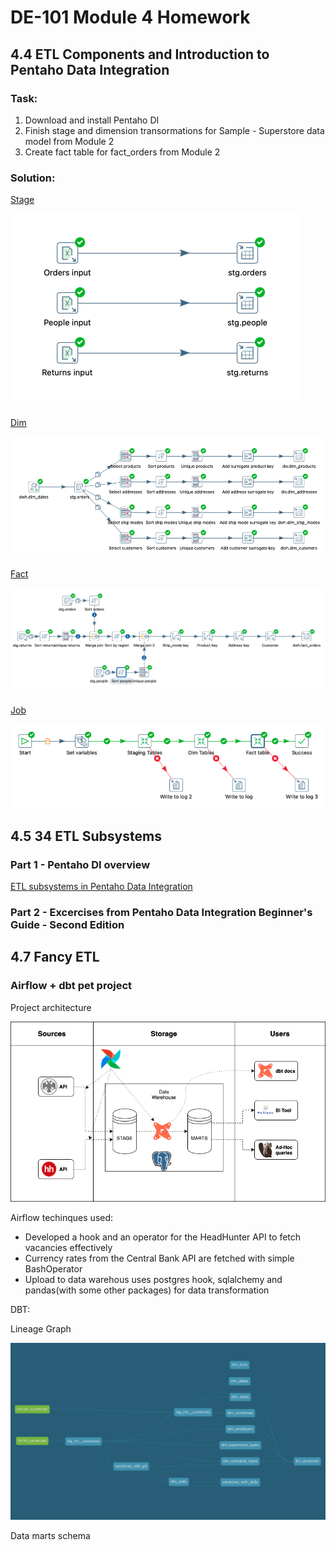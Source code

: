 # DE-101 Module 4 Homework

## 4.4 ETL Components and Introduction to Pentaho Data Integration

### Task:
1. Download and install Pentaho DI
2. Finish stage and dimension transormations for Sample - Superstore data model from Module 2
3. Create fact table for fact_orders from Module 2

### Solution:
[Stage](./4/practice/stage.ktr)

![](./4/practice/images/stage.png)

[Dim](./4/practice/dim.ktr)

![](./4/practice/images/dim.png)

[Fact](./4/practice/fact.ktr)

![](./4/practice/images/fact.png)

[Job](./4/practice/job.kjb)

![](./4/practice/images/job.png)

## 4.5 34 ETL Subsystems

### Part 1 - Pentaho DI overview

[ETL subsystems in Pentaho Data Integration](./5/etl%20subsystems.md)

### Part 2 - Excercises from Pentaho Data Integration Beginner's Guide - Second Edition


## 4.7 Fancy ETL

### Airflow + dbt pet project

Project architecture

![](./7/airflow/hh/images/etl_architecture.drawio.png)

Airflow techinques used:

- Developed a hook and an operator for the HeadHunter API to fetch vacancies effectively
- Currency rates from the Central Bank API are fetched with simple BashOperator
- Upload to data warehous uses postgres hook, sqlalchemy and pandas(with some other packages) for data transformation


DBT:

Lineage Graph

![](./7/airflow/hh/images/dbt-lineage.png)

Data marts schema










